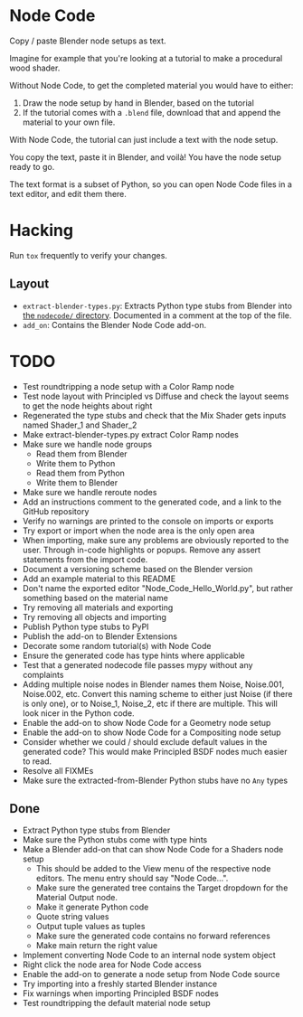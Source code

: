 # Node Code

Copy / paste Blender node setups as text.

Imagine for example that you're looking at a tutorial to make a procedural wood
shader.

Without Node Code, to get the completed material you would have to either:

1. Draw the node setup by hand in Blender, based on the tutorial
2. If the tutorial comes with a `.blend` file, download that and append the
   material to your own file.

With Node Code, the tutorial can just include a text with the node setup.

You copy the text, paste it in Blender, and voilà! You have the node setup ready to
go.

The text format is a subset of Python, so you can open Node Code files in a text
editor, and edit them there.

# Hacking

Run `tox` frequently to verify your changes.

## Layout

- `extract-blender-types.py`: Extracts Python type stubs from Blender into [the
  `nodecode/` directory](nodecode/). Documented in a comment at the top of the
  file.
- `add_on`: Contains the Blender Node Code add-on.

# TODO

- Test roundtripping a node setup with a Color Ramp node
- Test node layout with Principled vs Diffuse and check the layout seems to get
  the node heights about right
- Regenerated the type stubs and check that the Mix Shader gets inputs named
  Shader_1 and Shader_2
- Make extract-blender-types.py extract Color Ramp nodes
- Make sure we handle node groups
  - Read them from Blender
  - Write them to Python
  - Read them from Python
  - Write them to Blender
- Make sure we handle reroute nodes
- Add an instructions comment to the generated code, and a link to the GitHub
  repository
- Verify no warnings are printed to the console on imports or exports
- Try export or import when the node area is the only open area
- When importing, make sure any problems are obviously reported to the user.
  Through in-code highlights or popups. Remove any assert statements from the
  import code.
- Document a versioning scheme based on the Blender version
- Add an example material to this README
- Don't name the exported editor "Node_Code_Hello_World.py", but rather
  something based on the material name
- Try removing all materials and exporting
- Try removing all objects and importing
- Publish Python type stubs to PyPI
- Publish the add-on to Blender Extensions
- Decorate some random tutorial(s) with Node Code
- Ensure the generated code has type hints where applicable
- Test that a generated nodecode file passes mypy without any complaints
- Adding multiple noise nodes in Blender names them Noise, Noise.001, Noise.002,
  etc. Convert this naming scheme to either just Noise (if there is only one),
  or to Noise_1, Noise_2, etc if there are multiple. This will look nicer in the
  Python code.
- Enable the add-on to show Node Code for a Geometry node setup
- Enable the add-on to show Node Code for a Compositing node setup
- Consider whether we could / should exclude default values in the generated
  code? This would make Principled BSDF nodes much easier to read.
- Resolve all FIXMEs
- Make sure the extracted-from-Blender Python stubs have no `Any` types

## Done

- Extract Python type stubs from Blender
- Make sure the Python stubs come with type hints
- Make a Blender add-on that can show Node Code for a Shaders node setup
  - This should be added to the View menu of the respective node editors. The
    menu entry should say "Node Code...".
  - Make sure the generated tree contains the Target dropdown for the Material
    Output node.
  - Make it generate Python code
  - Quote string values
  - Output tuple values as tuples
  - Make sure the generated code contains no forward references
  - Make main return the right value
- Implement converting Node Code to an internal node system object
- Right click the node area for Node Code access
- Enable the add-on to generate a node setup from Node Code source
- Try importing into a freshly started Blender instance
- Fix warnings when importing Principled BSDF nodes
- Test roundtripping the default material node setup
